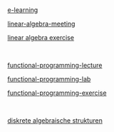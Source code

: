 <br>
<br>
<br>
<br>

[e-learning](https://e-learning.tuhh.de/studip/dispatch.php/start)

[linear-algebra-meeting](https://tuhh.zoom.us/j/87291343957?pwd=WjIxVmpTSWMxVXRxSVRKMFlxaXJLQT09)

[linear algebra exercise](https://tuhh.zoom.us/j/84827648670?pwd=TDUzWE45bVlVUTNCZnJPMnZFZ0Y1UT09#success)

<br>

[functional-programming-lecture](https://tuhh.zoom.us/j/88910119571?pwd=Z2YrMksxLzg1NENkRkt4Rmw4QVFXQT09#success)

[functional-programming-lab](https://tuhh.zoom.us/j/85886154797?pwd=RktjSWovRTRBWnd0OUxId0lFZitmUT09#success)

[functional-programming-exercise](https://tuhh.zoom.us/j/86808746827?pwd=SzRXb1dlUmcwenRZaElObUlXNS9lQT09#success)

<br>

[diskrete algebraische strukturen](https://tuhh.zoom.us/j/87833655708?pwd=dUJ5aGxnRTRJdHZqcEY2VytSekcxdz09)

